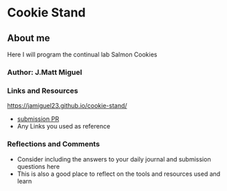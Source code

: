 # Cookie Stand

## About me
Here I will program the continual lab Salmon Cookies

### Author: J.Matt Miguel
### Links and Resources
  https://jamiguel23.github.io/cookie-stand/ 

* [submission PR](http://xyz.com)
* Any Links you used as reference

### Reflections and Comments
* Consider including the answers to your daily journal and submission questions here
* This is also a good place to reflect on the tools and resources used and learn
